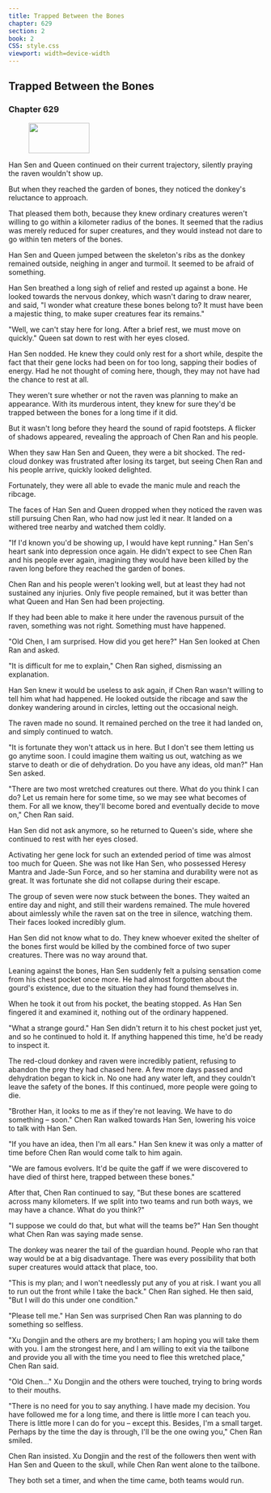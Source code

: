 ```yaml
---
title: Trapped Between the Bones
chapter: 629
section: 2
book: 2
CSS: style.css
viewport: width=device-width
---
```


## Trapped Between the Bones

### Chapter 629

<figure>
	<img src="../Images/gem.gif" alt="" id="gem" width="120" height="60" />
</figure>

Han Sen and Queen continued on their current trajectory, silently praying the raven wouldn't show up.

But when they reached the garden of bones, they noticed the donkey's reluctance to approach.

That pleased them both, because they knew ordinary creatures weren't willing to go within a kilometer radius of the bones. It seemed that the radius was merely reduced for super creatures, and they would instead not dare to go within ten meters of the bones.

Han Sen and Queen jumped between the skeleton's ribs as the donkey remained outside, neighing in anger and turmoil. It seemed to be afraid of something.

Han Sen breathed a long sigh of relief and rested up against a bone. He looked towards the nervous donkey, which wasn't daring to draw nearer, and said, "I wonder what creature these bones belong to? It must have been a majestic thing, to make super creatures fear its remains."

"Well, we can't stay here for long. After a brief rest, we must move on quickly." Queen sat down to rest with her eyes closed.

Han Sen nodded. He knew they could only rest for a short while, despite the fact that their gene locks had been on for too long, sapping their bodies of energy. Had he not thought of coming here, though, they may not have had the chance to rest at all.

They weren't sure whether or not the raven was planning to make an appearance. With its murderous intent, they knew for sure they'd be trapped between the bones for a long time if it did.

But it wasn't long before they heard the sound of rapid footsteps. A flicker of shadows appeared, revealing the approach of Chen Ran and his people.

When they saw Han Sen and Queen, they were a bit shocked. The red-cloud donkey was frustrated after losing its target, but seeing Chen Ran and his people arrive, quickly looked delighted.

Fortunately, they were all able to evade the manic mule and reach the ribcage.

The faces of Han Sen and Queen dropped when they noticed the raven was still pursuing Chen Ran, who had now just led it near. It landed on a withered tree nearby and watched them coldly.

"If I'd known you'd be showing up, I would have kept running." Han Sen's heart sank into depression once again. He didn't expect to see Chen Ran and his people ever again, imagining they would have been killed by the raven long before they reached the garden of bones.

Chen Ran and his people weren't looking well, but at least they had not sustained any injuries. Only five people remained, but it was better than what Queen and Han Sen had been projecting.

If they had been able to make it here under the ravenous pursuit of the raven, something was not right. Something must have happened.

"Old Chen, I am surprised. How did you get here?" Han Sen looked at Chen Ran and asked.

"It is difficult for me to explain," Chen Ran sighed, dismissing an explanation.

Han Sen knew it would be useless to ask again, if Chen Ran wasn't willing to tell him what had happened. He looked outside the ribcage and saw the donkey wandering around in circles, letting out the occasional neigh.

The raven made no sound. It remained perched on the tree it had landed on, and simply continued to watch.

"It is fortunate they won't attack us in here. But I don't see them letting us go anytime soon. I could imagine them waiting us out, watching as we starve to death or die of dehydration. Do you have any ideas, old man?" Han Sen asked.

"There are two most wretched creatures out there. What do you think I can do? Let us remain here for some time, so we may see what becomes of them. For all we know, they'll become bored and eventually decide to move on," Chen Ran said.

Han Sen did not ask anymore, so he returned to Queen's side, where she continued to rest with her eyes closed.

Activating her gene lock for such an extended period of time was almost too much for Queen. She was not like Han Sen, who possessed Heresy Mantra and Jade-Sun Force, and so her stamina and durability were not as great. It was fortunate she did not collapse during their escape.

The group of seven were now stuck between the bones. They waited an entire day and night, and still their wardens remained. The mule hovered about aimlessly while the raven sat on the tree in silence, watching them. Their faces looked incredibly glum.

Han Sen did not know what to do. They knew whoever exited the shelter of the bones first would be killed by the combined force of two super creatures. There was no way around that.

Leaning against the bones, Han Sen suddenly felt a pulsing sensation come from his chest pocket once more. He had almost forgotten about the gourd's existence, due to the situation they had found themselves in.

When he took it out from his pocket, the beating stopped. As Han Sen fingered it and examined it, nothing out of the ordinary happened.

"What a strange gourd." Han Sen didn't return it to his chest pocket just yet, and so he continued to hold it. If anything happened this time, he'd be ready to inspect it.

The red-cloud donkey and raven were incredibly patient, refusing to abandon the prey they had chased here. A few more days passed and dehydration began to kick in. No one had any water left, and they couldn't leave the safety of the bones. If this continued, more people were going to die.

"Brother Han, it looks to me as if they're not leaving. We have to do something – soon." Chen Ran walked towards Han Sen, lowering his voice to talk with Han Sen.

"If you have an idea, then I'm all ears." Han Sen knew it was only a matter of time before Chen Ran would come talk to him again.

"We are famous evolvers. It'd be quite the gaff if we were discovered to have died of thirst here, trapped between these bones."

After that, Chen Ran continued to say, "But these bones are scattered across many kilometers. If we split into two teams and run both ways, we may have a chance. What do you think?"

"I suppose we could do that, but what will the teams be?" Han Sen thought what Chen Ran was saying made sense.

The donkey was nearer the tail of the guardian hound. People who ran that way would be at a big disadvantage. There was every possibility that both super creatures would attack that place, too.

"This is my plan; and I won't needlessly put any of you at risk. I want you all to run out the front while I take the back." Chen Ran sighed. He then said, "But I will do this under one condition."

"Please tell me." Han Sen was surprised Chen Ran was planning to do something so selfless.

"Xu Dongjin and the others are my brothers; I am hoping you will take them with you. I am the strongest here, and I am willing to exit via the tailbone and provide you all with the time you need to flee this wretched place," Chen Ran said.

"Old Chen..." Xu Dongjin and the others were touched, trying to bring words to their mouths.

"There is no need for you to say anything. I have made my decision. You have followed me for a long time, and there is little more I can teach you. There is little more I can do for you – except this. Besides, I'm a small target. Perhaps by the time the day is through, I'll be the one owing you," Chen Ran smiled.

Chen Ran insisted. Xu Dongjin and the rest of the followers then went with Han Sen and Queen to the skull, while Chen Ran went alone to the tailbone.

They both set a timer, and when the time came, both teams would run.